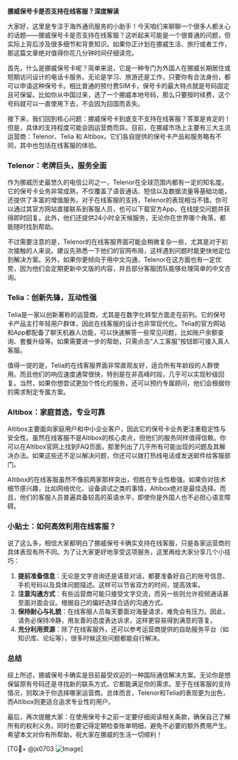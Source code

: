 **挪威保号卡是否支持在线客服？深度解读**

大家好，这里是专注于海外通讯服务的小助手！今天咱们来聊聊一个很多人都关心的话题——挪威保号卡是否支持在线客服？这听起来可能是一个很普通的问题，但实际上背后涉及很多细节和背景知识。如果你正计划在挪威生活、旅行或者工作，那这篇文章绝对值得你花几分钟时间仔细读完。

首先，什么是挪威保号卡呢？简单来说，它是一种专门为外国人在挪威长期居住或短期访问设计的电话卡服务。无论是学习、旅游还是工作，只要你有合法身份，都可以申请这种保号卡。相比普通的预付费SIM卡，保号卡的最大特点就是号码固定且可保留。比如你从中国过来，选了一个挪威本地号码，那么只要按时续费，这个号码就可以一直使用下去，不会因为回国而丢失。

接下来，我们回到核心问题：挪威保号卡到底支不支持在线客服？答案是肯定的！但是，具体的支持程度可能会因运营商而异。目前，在挪威市场上主要有三大主流运营商：Telenor、Telia 和 Altibox。它们各自提供的保号卡产品和服务略有不同，其中也包括在线客服的体验。

### Telenor：老牌巨头，服务全面

作为挪威历史最悠久的电信公司之一，Telenor在全球范围内都有一定的知名度。它的保号卡业务非常成熟，不仅覆盖了语音通话、短信以及数据流量等基础功能，还提供了丰富的增值服务。对于在线客服的支持，Telenor的表现相当不错。你可以通过其官方网站直接联系到客服人员，也可以下载官方App，在线提交问题并获得即时回复。此外，他们还提供24小时全天候服务，无论你在世界哪个角落，都能随时找到帮助。

不过需要注意的是，Telenor的在线客服界面可能会稍微复杂一些，尤其是对于初次接触的人来说。建议先熟悉一下他们的官网布局，这样遇到问题时能更快地定位到解决方案。另外，如果你更倾向于用中文沟通，Telenor在这方面也有一定优势，因为他们会定期更新中文版的内容，并且部分客服团队能够处理简单的中文咨询。

### Telia：创新先锋，互动性强

Telia是一家以创新著称的运营商，尤其是在数字化转型方面走在前列。它的保号卡产品主打年轻用户群体，因此在线客服的设计也非常现代化。Telia的官方网站和App都配备了聊天机器人功能，可以快速解答一些常见问题，比如账户余额查询、套餐升级等。如果需要进一步的帮助，只需点击“人工客服”按钮即可接入真人客服。

值得一提的是，Telia的在线客服界面非常直观友好，适合所有年龄段的人群使用。而且他们的响应速度通常很快，特别是在非高峰时段，几乎可以实现秒级回复。当然，如果你想尝试更加个性化的服务，还可以预约专属顾问，他们会根据你的需求制定专属方案。

### Altibox：家庭首选，专业可靠

Altibox主要面向家庭用户和中小企业客户，因此它的保号卡业务更注重稳定性与安全性。虽然在线客服不是Altibox的核心卖点，但他们的服务同样值得信赖。你可以在Altibox官网上找到FAQ页面，那里列出了几乎所有可能出现的问题及其解决办法。如果这些还不足以解决问题，你还可以拨打热线电话或发送邮件给客服部门。

Altibox的在线客服虽然不像前两家那样突出，但胜在专业性极强。如果你对技术细节感兴趣，比如网络优化、设备调试之类的事情，Altibox绝对是最佳选择。而且，他们的客服人员普遍具备较高的英语水平，即使你是外国人也不必担心语言障碍。

### 小贴士：如何高效利用在线客服？

说了这么多，相信大家都明白了挪威保号卡确实支持在线客服，只是各家运营商的具体表现有所不同。为了让大家更好地享受这项服务，这里再给大家分享几个小技巧：

1. **提前准备信息**：无论是文字咨询还是语音对话，都要准备好自己的账号信息、手机号码以及具体问题描述。这样可以节省双方的时间，提高效率。
2. **注意沟通方式**：有些运营商可能只接受文字交流，而另一些则允许视频通话甚至面对面会议。根据自己的偏好选择合适的沟通方式。
3. **保持耐心与礼貌**：在线客服人员每天要面对海量请求，难免会有压力。因此，请务必保持冷静，用友善的态度表达诉求，这样更容易得到满意的答复。
4. **充分利用资源**：除了在线客服外，还可以参考运营商提供的自助服务平台（如知识库、论坛等），很多时候这些问题都能自行解决。

### 总结

综上所述，挪威保号卡确实是目前最受欢迎的一种国际通信解决方案。无论你是想保留原有号码还是寻找新的联系方式，它都能满足你的需求。至于在线客服的支持情况，则取决于你选择哪家运营商。总体而言，Telenor和Telia的表现更为出色，而Altibox则更适合追求专业性的用户。

最后，再次提醒大家：在使用保号卡之前一定要仔细阅读相关条款，确保自己了解所有的权利义务。同时也要记得定期检查账单明细，避免不必要的额外费用产生。希望本文对你有所帮助，祝大家在挪威的生活一切顺利！

[TG💪+ @jx0703 ![Image](https://github.com/user-attachments/assets/dbca1d08-cadb-493c-b0ec-ad6f7a83f270)]